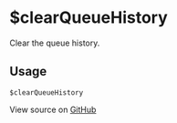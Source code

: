 # $clearQueueHistory
Clear the queue history.
## Usage
```
$clearQueueHistory
```
View source on [GitHub](https://github.com/Cyberghxst/forgemusic/blob/dev/src/natives/clearQueueHistory.ts)